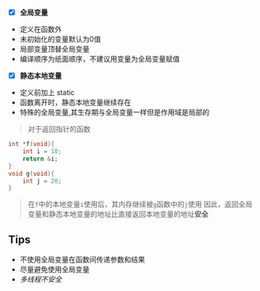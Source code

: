 - [x] **全局变量**
 - 定义在函数外
 - 未初始化的变量默认为0值
 - 局部变量顶替全局变量
 - 编译顺序为纸面顺序，不建议用变量为全局变量赋值
- [x] **静态本地变量**
 - 定义前加上 static
 - 函数离开时，静态本地变量继续存在
 - 特殊的全局变量,其生存期与全局变量一样但是作用域是局部的

>  对于返回指针的函数
```C
int *f(void){
    int i = 10;
    return &i;
}
void g(void){
    int j = 20;
}
```
> 在`f`中的本地变量`i`使用后，其内存继续被`g`函数中的`j`使用
因此，返回全局变量和静态本地变量的地址比直接返回本地变量的地址**安全**

## Tips
- 不使用全局变量在函数间传递参数和结果
- 尽量避免使用全局变量
- *多线程不安全*